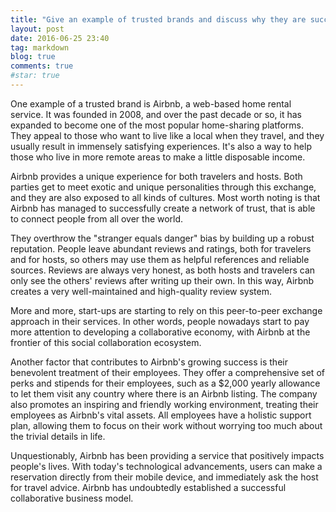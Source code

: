 ```yaml
---
title: "Give an example of trusted brands and discuss why they are successful"
layout: post
date: 2016-06-25 23:40
tag: markdown
blog: true
comments: true
#star: true
---
```


One example of a trusted brand is Airbnb, a web-based home rental service. It was founded in 2008, and over the past decade or so, it has expanded to become one of the most popular home-sharing platforms. They appeal to those who want to live like a local when they travel, and they usually result in immensely satisfying experiences. It's also a way to help those who live in more remote areas to make a little disposable income. 

Airbnb provides a unique experience for both travelers and hosts. Both parties get to meet exotic and unique personalities through this exchange, and they are also exposed to all kinds of cultures. Most worth noting is that Airbnb has managed to successfully create a network of trust, that is able to connect people from all over the world. 

They overthrow the "stranger equals danger" bias by building up a robust reputation. People leave abundant reviews and ratings, both for travelers and for hosts, so others may use them as helpful references and reliable sources. Reviews are always very honest, as both hosts and travelers can only see the others' reviews after writing up their own. In this way, Airbnb creates a very well-maintained and high-quality review system. 

More and more, start-ups are starting to rely on this peer-to-peer exchange approach in their services. In other words, people nowadays start to pay more attention to developing a collaborative economy, with Airbnb at the frontier of this social collaboration ecosystem. 

Another factor that contributes to Airbnb's growing success is their benevolent treatment of their employees. They offer a comprehensive set of perks and stipends for their employees, such as a $2,000 yearly allowance to let them visit any country where there is an Airbnb listing. The company also promotes an inspiring and friendly working environment, treating their employees as Airbnb's vital assets. All employees have a holistic support plan, allowing them to focus on their work without worrying too much about the trivial details in life. 

Unquestionably, Airbnb has been providing a service that positively impacts people's lives. With today's technological advancements, users can make a reservation directly from their mobile device, and immediately ask the host for travel advice. Airbnb has undoubtedly established a successful collaborative business model. 

 